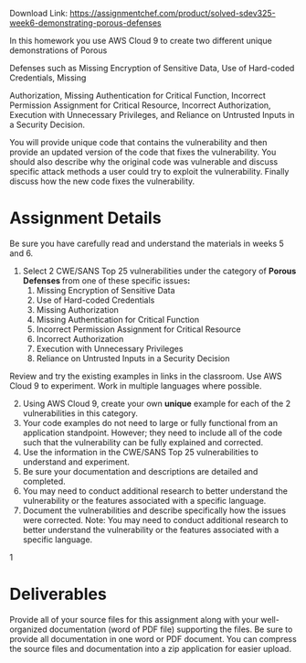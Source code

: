 Download Link: https://assignmentchef.com/product/solved-sdev325-week6-demonstrating-porous-defenses
<br>
<strong> </strong>

In this homework you use AWS Cloud 9 to create two different unique demonstrations of Porous

Defenses such as Missing Encryption of Sensitive Data, Use of Hard-coded Credentials, Missing

Authorization, Missing Authentication for Critical Function, Incorrect Permission Assignment for Critical Resource, Incorrect Authorization, Execution with Unnecessary Privileges, and Reliance on Untrusted Inputs in a Security Decision.

You will provide unique code that contains the vulnerability and then provide an updated version of the code that fixes the vulnerability. You should also describe why the original code was vulnerable and discuss specific attack methods a user could try to exploit the vulnerability. Finally discuss how the new code fixes the vulnerability.

<h1>Assignment Details</h1>

Be sure you have carefully read and understand the materials in weeks 5 and 6.

<ol>

 <li>Select 2 CWE/SANS Top 25 vulnerabilities under the category of <strong>Porous Defenses </strong>from one of these specific issues<strong>: </strong>

  <ol>

   <li>Missing Encryption of Sensitive Data</li>

   <li>Use of Hard-coded Credentials</li>

   <li>Missing Authorization</li>

   <li>Missing Authentication for Critical Function</li>

   <li>Incorrect Permission Assignment for Critical Resource</li>

   <li>Incorrect Authorization</li>

   <li>Execution with Unnecessary Privileges</li>

   <li>Reliance on Untrusted Inputs in a Security Decision</li>

  </ol></li>

</ol>

Review and try the existing examples in links in the classroom.  Use AWS Cloud 9 to experiment. Work in multiple languages where possible.

<ol start="2">

 <li>Using AWS Cloud 9, create your own <strong>unique</strong> example for each of the 2 vulnerabilities in this category.</li>

 <li>Your code examples do not need to large or fully functional from an application standpoint. However; they need to include all of the code such that the vulnerability can be fully explained and corrected.</li>

 <li>Use the information in the CWE/SANS Top 25 vulnerabilities to understand and experiment.</li>

 <li>Be sure your documentation and descriptions are detailed and completed.</li>

 <li>You may need to conduct additional research to better understand the vulnerability or the features associated with a specific language.</li>

 <li>Document the vulnerabilities and describe specifically how the issues were corrected. Note: You may need to conduct additional research to better understand the vulnerability or the features associated with a specific language.</li>

</ol>




1




<h1>Deliverables</h1>

Provide all of your source files for this assignment along with your well-organized documentation (word of PDF file) supporting the files. Be sure to provide all documentation in one word or PDF document. You can compress the source files and documentation into a zip application for easier upload.